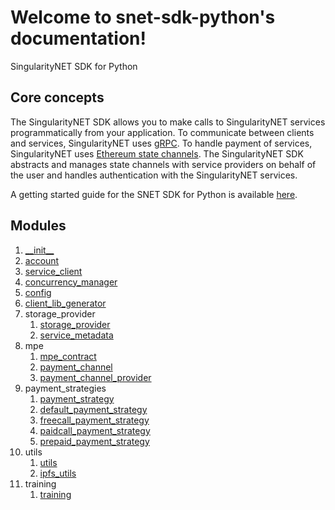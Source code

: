 # Welcome to snet-sdk-python's documentation!

SingularityNET SDK for Python

## Core concepts

The SingularityNET SDK allows you to make calls to SingularityNET services programmatically from your application.
To communicate between clients and services, SingularityNET uses [gRPC](/docs/products/DecentralizedAIPlatform/UsedTechnologies/grpc/).
To handle payment of services, SingularityNET uses [Ethereum state channels](/docs/products/DecentralizedAIPlatform/CoreConcepts/SmartContracts/mpe/).
The SingularityNET SDK abstracts and manages state channels with service providers on behalf of the user and handles authentication with the SingularityNET services.

A getting started guide for the SNET SDK for Python is available [here](/docs/products/DecentralizedAIPlatform/SDK/PythonSDK/getting-started-guide/).

## Modules

1. [\_\_init\_\_](/docs/products/DecentralizedAIPlatform/SDK/PythonSDK/Documentation/init/)
2. [account](/docs/products/DecentralizedAIPlatform/SDK/PythonSDK/Documentation/account/)
3. [service_client](/docs/products/DecentralizedAIPlatform/SDK/PythonSDK/Documentation/service-client/)
4. [concurrency_manager](/docs/products/DecentralizedAIPlatform/SDK/PythonSDK/Documentation/concurrency-manager/)
5. [config](/docs/products/DecentralizedAIPlatform/SDK/PythonSDK/Documentation/config/)
6. [client_lib_generator](/docs/products/DecentralizedAIPlatform/SDK/PythonSDK/Documentation/client-lib-generator/)
7. storage_provider
    1. [storage_provider](/docs/products/DecentralizedAIPlatform/SDK/PythonSDK/Documentation/storage-provider/)
    2. [service_metadata](/docs/products/DecentralizedAIPlatform/SDK/PythonSDK/Documentation/service-metadata/)
8. mpe
    1. [mpe_contract](/docs/products/DecentralizedAIPlatform/SDK/PythonSDK/Documentation/mpe-contract/)
    2. [payment_channel](/docs/products/DecentralizedAIPlatform/SDK/PythonSDK/Documentation/payment-channel/)
    3. [payment_channel_provider](/docs/products/DecentralizedAIPlatform/SDK/PythonSDK/Documentation/payment-channel-provider/)
9. payment_strategies
    1. [payment_strategy](/docs/products/DecentralizedAIPlatform/SDK/PythonSDK/Documentation/payment-strategy/)
    2. [default_payment_strategy](/docs/products/DecentralizedAIPlatform/SDK/PythonSDK/Documentation/default-payment-strategy/)
    3. [freecall_payment_strategy](/docs/products/DecentralizedAIPlatform/SDK/PythonSDK/Documentation/freecall-payment-strategy/)
    4. [paidcall_payment_strategy](/docs/products/DecentralizedAIPlatform/SDK/PythonSDK/Documentation/paidcall-payment-strategy/)
    5. [prepaid_payment_strategy](/docs/products/DecentralizedAIPlatform/SDK/PythonSDK/Documentation/prepaid-payment-strategy/)
10. utils
    1. [utils](/docs/products/DecentralizedAIPlatform/SDK/PythonSDK/Documentation/utils/)
    2. [ipfs_utils](/docs/products/DecentralizedAIPlatform/SDK/PythonSDK/Documentation/ipfs-utils/)
11. training
    1. [training](/docs/products/DecentralizedAIPlatform/SDK/PythonSDK/Documentation/training/)
